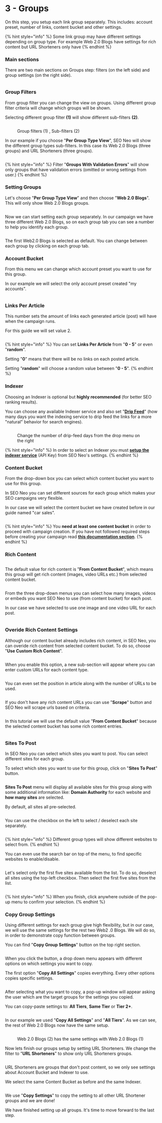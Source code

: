 # 3 - Groups

On this step, you setup each link group separately. This includes: account preset, number of links, content bucket and other settings.

{% hint style="info" %}
Some link group may have different settings depending on group type. For example Web 2.0 Blogs have settings for rich content but URL Shorteners only have&#x20;
{% endhint %}

### Main sections

There are two main sections on Groups step: filters (on the left side) and group settings (on the right side).

<figure><img src="../../../.gitbook/assets/groups.jpg" alt=""><figcaption></figcaption></figure>

### Group Filters

From group filter you can change the view on groups. Using different group filter criteria will change which groups will be shown.

Selecting different group filter **(1)** will show different sub-filters **(2)**.

<figure><img src="../../../.gitbook/assets/filter groups.jpg" alt=""><figcaption><p>Group filters (1) , Sub-filters (2)</p></figcaption></figure>

In our example if you choose "**Per Group Type View**", SEO Neo will show the different group types sub-filters. In this case its Web 2.0 Blogs (three groups) and URL Shorteners (three groups).

<figure><img src="../../../.gitbook/assets/group filters - 2.jpg" alt=""><figcaption></figcaption></figure>

{% hint style="info" %}
Filter "**Groups With Validation Errors**" will show only groups that have validation errors (omitted or wrong settings from user.)
{% endhint %}

### Setting Groups

Let's choose "**Per Group Type View**" and then choose "**Web 2.0 Blogs**". This will only show Web 2.0 Blogs groups.

<figure><img src="../../../.gitbook/assets/group filters - 3 (1).jpg" alt=""><figcaption></figcaption></figure>

Now we can start setting each group separately. In our campaign we have three different Web 2.0 Blogs, so on each group tab you can see a number to help you identify each group.

<figure><img src="../../../.gitbook/assets/group tab.jpg" alt=""><figcaption></figcaption></figure>

The first Web2.0 Blogs is selected as default. You can change between each group by clicking on each group tab.

### Account Bucket

From this menu we can change which account preset you want to use for this group.

In our example we will select the only account preset created "my accounts".

<figure><img src="../../../.gitbook/assets/groups - account bucket.jpg" alt=""><figcaption></figcaption></figure>

### Links Per Article

This number sets the amount of links each generated article (post) will have when the campaign runs.

For this guide we will set value 2.

<figure><img src="../../../.gitbook/assets/groups - links per article.jpg" alt=""><figcaption></figcaption></figure>

{% hint style="info" %}
You can set **Links Per Article** from "**0 - 5**" or even "**random**".

Setting "**0**" means that there will be no links on each posted article.

Setting "**random**" will choose a random value between "**0 - 5**".
{% endhint %}

### Indexer

Choosing an Indexer is optional but **highly recommended** (for better SEO ranking results).&#x20;

You can choose any available Indexer service and also set "[**Drip Feed**](../../../additional-information/glossary/drip-feed.md)" (how many days you want the indexing service to drip feed the links for a more "natural" behavior for search engines).

<figure><img src="../../../.gitbook/assets/groups - indexer.jpg" alt=""><figcaption><p>Change the number of drip-feed days from the drop menu on the right</p></figcaption></figure>

{% hint style="info" %}
In order to select an Indexer you must [**setup the indexer service**](../before-creating-your-campaign/basic-settings.md#1.-set-your-proxies) (API Key) from SEO Neo's settings.
{% endhint %}

### Content Bucket

From the drop-down box you can select which content bucket you want to use for this group.

In SEO Neo you can set different sources for each group which makes your SEO campaigns very flexible.

In our case we will select the content bucket we have created before in our guide named "car sales".

<figure><img src="../../../.gitbook/assets/groups - content bucket.jpg" alt=""><figcaption></figcaption></figure>

{% hint style="info" %}
You **need at least one content bucket** in order to proceed with campaign creation. If you have not followed required steps before creating your campaign read [**this documentation section**](../before-creating-your-campaign/).
{% endhint %}

### Rich Content

<figure><img src="../../../.gitbook/assets/groups - rich 1.jpg" alt=""><figcaption></figcaption></figure>

The default value for rich content is "**From Content Bucket**", which means this group will get rich content (images, video URLs etc.) from selected content bucket.

<figure><img src="../../../.gitbook/assets/groups - rich 2.jpg" alt=""><figcaption></figcaption></figure>

From the three drop-down menus you can select how many images, videos or embeds you want SEO Neo to use (from content bucket) for each post.

In our case we have selected to use one image and one video URL for each post.

<figure><img src="../../../.gitbook/assets/groups - rich 3.jpg" alt=""><figcaption></figcaption></figure>

### Overide Rich Content Settings

Although our content bucket already includes rich content, in SEO Neo, you can overide rich content from selected content bucket. To do so, choose "**Use Custom Rich Content**".

<figure><img src="../../../.gitbook/assets/groups - custom rich content.jpg" alt=""><figcaption></figcaption></figure>

When you enable this option, a new sub-section will appear where you can enter custom URLs for each content type.

<figure><img src="../../../.gitbook/assets/groups - rich content 2.jpg" alt=""><figcaption></figcaption></figure>

You can even set the position in article along with the number of URLs to be used.

<figure><img src="../../../.gitbook/assets/groups - rich content 3.jpg" alt=""><figcaption></figcaption></figure>

If you don't have any rich content URLs you can use "**Scrape**" button and SEO Neo will scrape urls based on criteria.

<figure><img src="../../../.gitbook/assets/groups - rich content 4.jpg" alt=""><figcaption></figcaption></figure>

In this tutorial we will use the default value "**From Content Bucket**" because the selected content bucket has some rich content entries.

<figure><img src="../../../.gitbook/assets/groups whole.jpg" alt=""><figcaption></figcaption></figure>

### Sites To Post

In SEO Neo you can select which sites you want to post. You can select different sites for each group.

To select which sites you want to use for this group, click on "**Sites To Post**" button.

<figure><img src="../../../.gitbook/assets/groups - sites to post.jpg" alt=""><figcaption></figcaption></figure>

**Sites To Post** menu will display all available sites for this group along with some additional information like: **Domain Authority** for each website and **how many sites** are selected.

By default, all sites all pre-selected.

<figure><img src="../../../.gitbook/assets/sites to post 1.JPG" alt=""><figcaption></figcaption></figure>

You can use the checkbox on the left to select / deselect each site separately.

<figure><img src="../../../.gitbook/assets/sites to post 2.jpg" alt=""><figcaption></figcaption></figure>

{% hint style="info" %}
Different group types will show different websites to select from.
{% endhint %}

You can even use the search bar on top of the menu, to find specific websites to enable/disable.

<figure><img src="../../../.gitbook/assets/sites to post 3.jpg" alt=""><figcaption></figcaption></figure>

Let's select only the first five sites available from the list. To do so, deselect all sites using the top-left checkbox. Then select the first five sites from the list.

<figure><img src="../../../.gitbook/assets/sites to post 4.jpg" alt=""><figcaption></figcaption></figure>

{% hint style="info" %}
When you finish, click anywhere outside of the pop-up menu to confirm your selection.
{% endhint %}

### Copy Group Settings

Using different settings for each group give high flexibility, but in our case, we will use the same settings for the rest two Web2 .0 Blogs. We will do so, in order to demonstrate copy function between groups.

You can find "**Copy Group Settings**" button on the top right section.

<figure><img src="../../../.gitbook/assets/groups - copy settings 1.jpg" alt=""><figcaption></figcaption></figure>

When you click the button, a drop down menu appears with different options on which settings you want to copy.

The first option "**Copy All Settings**" copies everything. Every other options copies specific settings.



<figure><img src="../../../.gitbook/assets/groups - copy settings 2.jpg" alt=""><figcaption></figcaption></figure>

After selecting what you want to copy, a pop-up window will appear asking the user which are the target groups for the settings you copied.

You can copy-paste settings to: **All Tiers**, **Same Tier** or **Tier 2+**.

<figure><img src="../../../.gitbook/assets/groups - copy settinsg 3.JPG" alt=""><figcaption></figcaption></figure>

In our example we used "**Copy All Settings**" and "**All Tiers**". As we can see, the rest of Web 2.0 Blogs now have the same setup.

<figure><img src="../../../.gitbook/assets/groups - copy settings 4.jpg" alt=""><figcaption><p>Web 2.0 Blogs (2) has the same settings with Web 2.0 Blogs (1)</p></figcaption></figure>

Now lets finish our groups setup by setting URL Shorteners. We change the filter to "**URL Shorteners**" to show only URL Shorteners groups.

<figure><img src="../../../.gitbook/assets/groups - url shorteners.jpg" alt=""><figcaption></figcaption></figure>

URL Shorteners are groups that don't post content, so we only see settings about Account Bucket and Indexer to use.

We select the same Content Bucket as before and the same Indexer.

<figure><img src="../../../.gitbook/assets/groups - url shorteners 2.jpg" alt=""><figcaption></figcaption></figure>

We use "**Copy Settings**" to copy the setting to all other URL Shortener groups and we are done!

We have finished setting up all groups. It's time to move forward to the last step.



